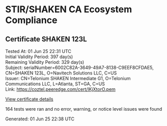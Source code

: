 # STIR/SHAKEN CA Ecosystem Compliance

## Certificate SHAKEN 123L

Tested At: 01 Jun 25 22:31 UTC\
Initial Validity Period: 397 day(s)\
Remaining Validity Period: 329 day(s)\
Subject: serialNumber=6002C82A-3649-49A7-8138-C9EEF8CFDAE5, CN=SHAKEN 123L, O=Navitech Solutions LLC, C=US\
Issuer: CN=Telonium SHAKEN Intermediate G1, O=Telonium Communications LLC, L=Atlanta, ST=GA, C=US\
Link: https://coztel.peeredge.com/cert/lKjXtorO.pem

[View certificate details](https://x509.io/?cert=MIIDKzCCAtGgAwIBAgIQPbX280bLzYscV8XF3eWi1DAKBggqhkjOPQQDAjB8MQswCQYDVQQGEwJVUzELMAkGA1UECAwCR0ExEDAOBgNVBAcMB0F0bGFudGExJDAiBgNVBAoMG1RlbG9uaXVtIENvbW11bmljYXRpb25zIExMQzEoMCYGA1UEAwwfVGVsb25pdW0gU0hBS0VOIEludGVybWVkaWF0ZSBHMTAeFw0yNTAzMjUxOTE3MzNaFw0yNjA0MjYxNTUyMzBaMHMxCzAJBgNVBAYTAlVTMR8wHQYDVQQKExZOYXZpdGVjaCBTb2x1dGlvbnMgTExDMRQwEgYDVQQDEwtTSEFLRU4gMTIzTDEtMCsGA1UEBRMkNjAwMkM4MkEtMzY0OS00OUE3LTgxMzgtQzlFRUY4Q0ZEQUU1MFkwEwYHKoZIzj0CAQYIKoZIzj0DAQcDQgAEgY15z0kmyoO69tEWx96X1xAJ2lyV%2BA3uTHbl6hxjOmjR5zxzuUNfMBb0Vv77Icyp15Md91r6Lb4ZIwhpG5JuVqOCATwwggE4MA4GA1UdDwEB%2FwQEAwIHgDAMBgNVHRMBAf8EAjAAMB0GA1UdDgQWBBQPkU588h0Mj8B3WXTR60Jjy5txljAfBgNVHSMEGDAWgBSqJLv%2FFHVAeS2Hb%2BgNQXfKu82IsDAXBgNVHSAEEDAOMAwGCmCGSAGG%2FwkBAQQwgaYGA1UdHwSBnjCBmzCBmKA6oDiGNmh0dHBzOi8vYXV0aGVudGljYXRlLWFwaS5pY29uZWN0aXYuY29tL2Rvd25sb2FkL3YxL2NybKJapFgwVjEUMBIGA1UEBxMLQnJpZGdld2F0ZXIxCzAJBgNVBAgTAk5KMRMwEQYDVQQDEwpTVEktUEEgQ1JMMQswCQYDVQQGEwJVUzEPMA0GA1UEChMGU1RJLVBBMBYGCCsGAQUFBwEaBAowCKAGFgQxMjNMMAoGCCqGSM49BAMCA0gAMEUCIQCJCW0OaHP%2FutGyiyhnmGT%2FJRNZln100d9SFWaaAA3eFgIgZzMGsonkj7nY7OIP3cF6m0L6lB%2BGLIVP4Wf5Khg9ws4%3D)

164 tests were ran and no error, warning, or notice level issues were found


Generated: 01 Jun 25 22:38 UTC